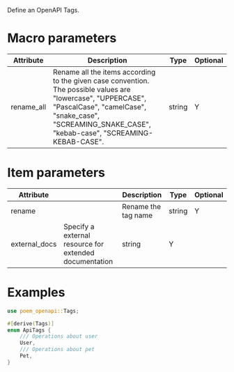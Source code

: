 Define an OpenAPI Tags.

# Macro parameters

| Attribute  | Description                                                                                                                                                                                                           | Type   | Optional |
|------------|-----------------------------------------------------------------------------------------------------------------------------------------------------------------------------------------------------------------------|--------|----------|
| rename_all | Rename all the items according to the given case convention. The possible values are "lowercase", "UPPERCASE", "PascalCase", "camelCase", "snake_case", "SCREAMING_SNAKE_CASE", "kebab-case", "SCREAMING-KEBAB-CASE". | string | Y        |

# Item parameters

| Attribute |   | Description         | Type   | Optional |
|-----------|---|---------------------|--------|----------|
| rename    |   | Rename the tag name | string | Y        |
| external_docs | Specify a external resource for extended documentation | string              | Y      |

# Examples

```rust
use poem_openapi::Tags;

#[derive(Tags)]
enum ApiTags {
    /// Operations about user
    User,
    /// Operations about pet
    Pet,
}
```